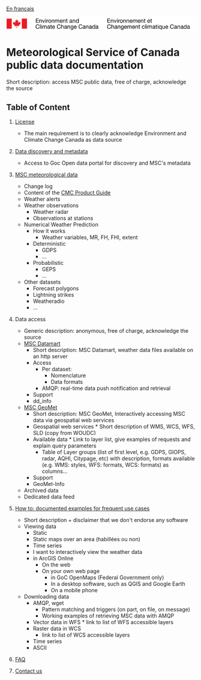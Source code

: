 [En français](readme_fr.md)

![ECCC logo](img_eccc-logo.png)

# Meteorological Service of Canada public data documentation

Short description: access MSC public data, free of charge, acknowledge the source

## Table of Content

1. [License](license)
    * The main requirement is to clearly acknowledge Environment and Climate Change Canada as data source

2. [Data discovery and metadata](metadata)
    * Access to Goc Open data portal for discovery and MSC's metadata

3. [MSC meteorological data](msc-data)
    * Change log
    * Content of the [CMC Product Guide](http://collaboration.cmc.ec.gc.ca/cmc/cmoi/product_guide/index_e.html)
    * Weather alerts
    * Weather observations
      * Weather radar
      * Observations at stations
    * Numerical Weather Prediction
      * How it works
        * Weather variables, MR, FH, FHI, extent
      * Deterministic
        * GDPS
        * ...
      * Probabilistic
        * GEPS
        * ...
    * Other datasets
      * Forecast polygons
      * Lightning strikes
      * Weatheradio
      * ...
4. Data access
    * Generic description: anonymous, free of charge, acknowledge the source
    * [MSC Datamart](msc-datamart)
        * Short description: MSC Datamart, weather data files available on an http server
        * Access
          * Per dataset:
            * Nomenclature
            * Data formats
          * AMQP: real-time data push notification and retrieval
        * Support
        * dd_info
    * [MSC GeoMet](msc-geomet)
        * Short description: MSC GeoMet, Interactively accessing MSC data via geospatial web services
        * Geospatial web services
    		  * Short description of WMS, WCS, WFS, SLD (copy from WOUDC)
        * Available data
    		  * Link to layer list, give examples of requests and explain query parameters
          * Table of Layer groups (list of first level, e.g. GDPS, GIOPS, radar, AQHI, Citypage, etc) with description, formats available (e.g. WMS: styles, WFS: formats, WCS: formats) as columns...
        * Support
        * GeoMet-Info
    * Archived data
    * Dedicated data feed
6. [How to: documented examples for frequent use cases](how-to)
    * Short description + disclaimer that we don't endorse any software
    * Viewing data
	    * Static
		* Static maps over an area (habillées ou non)
		* Time series
	    * I want to interactively view the weather data
      * in ArcGIS Online
		* On the web
		* On your own web page
			* in GoC OpenMaps (Federal Government only)
			* In a desktop software, such as QGIS and Google Earth
			* On a mobile phone
    * Downloading data
        * AMQP, wget
			* Pattern matching and triggers (on part, on file, on message)
			* Working examples of retrieving MSC data with AMQP
        * Vector data in WFS
		      * link to list of WFS accessible layers
		* Raster data in WCS
		  * link to list of WCS accessible layers
		* Time series
		* ASCII

7. [FAQ](faq)

8. [Contact us](http://weather.gc.ca/mainmenu/contact_us_e.html)
